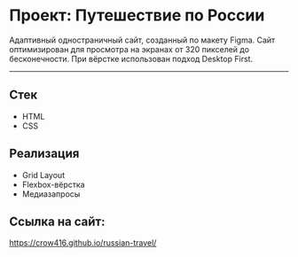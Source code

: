 # Проект: Путешествие по России

Адаптивный одностраничный сайт, созданный по макету Figma. Сайт оптимизирован для просмотра на экранах от 320 пикселей до бесконечности. При вёрстке использован подход Desktop First.

---

## Стек

-   HTML
-   CSS

## Реализация

-   Grid Layout
-   Flexbox-вёрстка
-   Медиазапросы

## Ссылка на сайт:

https://crow416.github.io/russian-travel/
